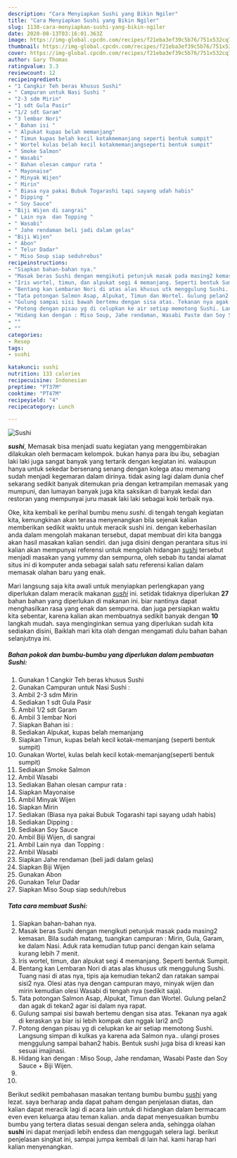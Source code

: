 ```yaml
---
description: "Cara Menyiapkan Sushi yang Bikin Ngiler"
title: "Cara Menyiapkan Sushi yang Bikin Ngiler"
slug: 1130-cara-menyiapkan-sushi-yang-bikin-ngiler
date: 2020-08-13T03:16:01.363Z
image: https://img-global.cpcdn.com/recipes/f21eba3ef39c5b76/751x532cq70/sushi-foto-resep-utama.jpg
thumbnail: https://img-global.cpcdn.com/recipes/f21eba3ef39c5b76/751x532cq70/sushi-foto-resep-utama.jpg
cover: https://img-global.cpcdn.com/recipes/f21eba3ef39c5b76/751x532cq70/sushi-foto-resep-utama.jpg
author: Gary Thomas
ratingvalue: 3.3
reviewcount: 12
recipeingredient:
- "1 Cangkir Teh beras khusus Sushi"
- " Campuran untuk Nasi Sushi "
- "2-3 sdm Mirin"
- "1 sdt Gula Pasir"
- "1/2 sdt Garam"
- "3 lembar Nori"
- " Bahan isi "
- " Alpukat kupas belah memanjang"
- " Timun kupas belah kecil kotakmemanjang seperti bentuk sumpit"
- " Wortel kulas belah kecil kotakmemanjangseperti bentuk sumpit"
- " Smoke Salmon"
- " Wasabi"
- " Bahan olesan campur rata "
- " Mayonaise"
- " Minyak Wijen"
- " Mirin"
- " Biasa nya pakai Bubuk Togarashi tapi sayang udah habis"
- " Dipping "
- " Soy Sauce"
- "Biji Wijen di sangrai"
- " Lain nya  dan Topping "
- " Wasabi"
- " Jahe rendaman beli jadi dalam gelas"
- "Biji Wijen"
- " Abon"
- " Telur Dadar"
- " Miso Soup siap seduhrebus"
recipeinstructions:
- "Siapkan bahan-bahan nya."
- "Masak beras Sushi dengan mengikuti petunjuk masak pada masing2 kemasan. Bila sudah matang, tuangkan campuran : Mirin, Gula, Garam, ke dalam Nasi. Aduk rata kemudian tutup panci dengan kain selama kurang lebih 7 menit."
- "Iris wortel, timun, dan alpukat segi 4 memanjang. Seperti bentuk Sumpit."
- "Bentang kan Lembaran Nori di atas alas khusus utk menggulung Sushi. Tuang nasi di atas nya, tipis aja kemudian tekan2 dan ratakan sampai sisi2 nya. Olesi atas nya dengan campuran mayo, minyak wijen dan mirin kemudian olesi Wasabi di tengah nya (sedikit saja)."
- "Tata potongan Salmon Asap, Alpukat, Timun dan Wortel. Gulung pelan2 dan agak di tekan2 agar isi dalam nya rapat."
- "Gulung sampai sisi bawah bertemu dengan sisa atas. Tekanan nya agak di keraskan ya biar isi lebih kompak dan nggak lari2 an😉"
- "Potong dengan pisau yg di celupkan ke air setiap memotong Sushi. Langsung simpan di kulkas ya karena ada Salmon nya.. ulangi proses menggulung sampai bahan2 habis. Bentuk sushi juga bisa di kreasi kan sesuai imajinasi."
- "Hidang kan dengan : Miso Soup, Jahe rendaman, Wasabi Paste dan Soy Sauce + Biji Wijen."
- ""
- ""
categories:
- Resep
tags:
- sushi

katakunci: sushi 
nutrition: 133 calories
recipecuisine: Indonesian
preptime: "PT37M"
cooktime: "PT47M"
recipeyield: "4"
recipecategory: Lunch

---
```



![Sushi](https://img-global.cpcdn.com/recipes/f21eba3ef39c5b76/751x532cq70/sushi-foto-resep-utama.jpg)

<b><i>sushi</i></b>, Memasak bisa menjadi suatu kegiatan yang menggembirakan dilakukan oleh bermacam kelompok. bukan hanya para ibu ibu, sebagian laki laki juga sangat banyak yang tertarik dengan kegiatan ini. walaupun hanya untuk sekedar bersenang senang dengan kolega atau memang sudah menjadi kegemaran dalam dirinya. tidak asing lagi dalam dunia chef sekarang sedikit banyak ditemukan pria dengan ketrampilan memasak yang mumpuni, dan lumayan banyak juga kita saksikan di banyak kedai dan restoran yang mempunyai juru masak laki laki sebagai koki terbaik nya.



Oke, kita kembali ke perihal bumbu menu <i>sushi</i>. di tengah tengah kegiatan kita, kemungkinan akan terasa menyenangkan bila sejenak kalian memberikan sedikit waktu untuk meracik sushi ini. dengan keberhasilan anda dalam mengolah makanan tersebut, dapat membuat diri kita bangga akan hasil masakan kalian sendiri. dan juga disini dengan perantara situs ini kalian akan mempunyai referensi untuk mengolah hidangan <u>sushi</u> tersebut menjadi masakan yang yummy dan sempurna, oleh sebab itu tandai alamat situs ini di komputer anda sebagai salah satu referensi kalian dalam memasak olahan baru yang enak.


Mari langsung saja kita awali untuk menyiapkan perlengkapan yang diperlukan dalam meracik makanan <u><i>sushi</i></u> ini. setidak tidaknya diperlukan <b>27</b> bahan bahan yang diperlukan di makanan ini. biar nantinya dapat menghasilkan rasa yang enak dan sempurna. dan juga persiapkan waktu kita sebentar, karena kalian akan membuatnya sedikit banyak dengan <b>10</b> langkah mudah. saya menginginkan semua yang diperlukan sudah kita sediakan disini, Baiklah mari kita olah dengan mengamati dulu bahan bahan selanjutnya ini.

<!--inarticleads1-->

##### Bahan pokok dan bumbu-bumbu yang diperlukan dalam pembuatan Sushi:

1. Gunakan 1 Cangkir Teh beras khusus Sushi
1. Gunakan  Campuran untuk Nasi Sushi :
1. Ambil 2-3 sdm Mirin
1. Sediakan 1 sdt Gula Pasir
1. Ambil 1/2 sdt Garam
1. Ambil 3 lembar Nori
1. Siapkan  Bahan isi :
1. Sediakan  Alpukat, kupas belah memanjang
1. Siapkan  Timun, kupas belah kecil kotak-memanjang (seperti bentuk sumpit)
1. Gunakan  Wortel, kulas belah kecil kotak-memanjang(seperti bentuk sumpit)
1. Sediakan  Smoke Salmon
1. Ambil  Wasabi
1. Sediakan  Bahan olesan campur rata :
1. Siapkan  Mayonaise
1. Ambil  Minyak Wijen
1. Siapkan  Mirin
1. Sediakan  (Biasa nya pakai Bubuk Togarashi tapi sayang udah habis)
1. Sediakan  Dipping :
1. Sediakan  Soy Sauce
1. Ambil Biji Wijen, di sangrai
1. Ambil  Lain nya  dan Topping :
1. Ambil  Wasabi
1. Siapkan  Jahe rendaman (beli jadi dalam gelas)
1. Siapkan Biji Wijen
1. Gunakan  Abon
1. Gunakan  Telur Dadar
1. Siapkan  Miso Soup siap seduh/rebus




<!--inarticleads2-->

##### Tata cara membuat Sushi:

1. Siapkan bahan-bahan nya.
1. Masak beras Sushi dengan mengikuti petunjuk masak pada masing2 kemasan. Bila sudah matang, tuangkan campuran : Mirin, Gula, Garam, ke dalam Nasi. Aduk rata kemudian tutup panci dengan kain selama kurang lebih 7 menit.
1. Iris wortel, timun, dan alpukat segi 4 memanjang. Seperti bentuk Sumpit.
1. Bentang kan Lembaran Nori di atas alas khusus utk menggulung Sushi. Tuang nasi di atas nya, tipis aja kemudian tekan2 dan ratakan sampai sisi2 nya. Olesi atas nya dengan campuran mayo, minyak wijen dan mirin kemudian olesi Wasabi di tengah nya (sedikit saja).
1. Tata potongan Salmon Asap, Alpukat, Timun dan Wortel. Gulung pelan2 dan agak di tekan2 agar isi dalam nya rapat.
1. Gulung sampai sisi bawah bertemu dengan sisa atas. Tekanan nya agak di keraskan ya biar isi lebih kompak dan nggak lari2 an😉
1. Potong dengan pisau yg di celupkan ke air setiap memotong Sushi. Langsung simpan di kulkas ya karena ada Salmon nya.. ulangi proses menggulung sampai bahan2 habis. Bentuk sushi juga bisa di kreasi kan sesuai imajinasi.
1. Hidang kan dengan : Miso Soup, Jahe rendaman, Wasabi Paste dan Soy Sauce + Biji Wijen.
1. 
1. 




Berikut sedikit pembahasan masakan tentang bumbu bumbu <u>sushi</u> yang lezat. saya berharap anda dapat paham dengan penjelasan diatas, dan kalian dapat meracik lagi di acara lain untuk di hidangkan dalam bermacam even even keluarga atau teman kalian. anda dapat menyesuaikan bumbu bumbu yang tertera diatas sesuai dengan selera anda, sehingga olahan <b>sushi</b> ini dapat menjadi lebih endess dan menggugah selera lagi. berikut penjelasan singkat ini, sampai jumpa kembali di lain hal. kami harap hari kalian menyenangkan.
